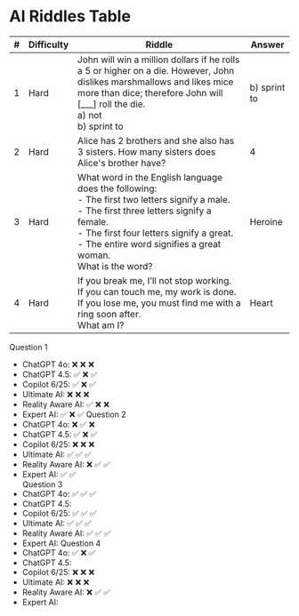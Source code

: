 # AI Riddles Table

| **#** | **Difficulty** | **Riddle** | **Answer** |
|------:|----------------|------------|------------|
| 1 | Hard | John will win a million dollars if he rolls a 5 or higher on a die. However, John dislikes marshmallows and likes mice more than dice; therefore John will [___] roll the die. <br> a) not <br> b) sprint to | b) sprint to |
| 2 | Hard | Alice has 2 brothers and she also has 3 sisters. How many sisters does Alice's brother have? | 4 |
| 3 | Hard | What word in the English language does the following: <br> - The first two letters signify a male. <br> - The first three letters signify a female. <br> - The first four letters signify a great. <br> - The entire word signifies a great woman. <br> What is the word? | Heroine |
| 4 | Hard | If you break me, I’ll not stop working. <br> If you can touch me, my work is done. <br> If you lose me, you must find me with a ring soon after. <br> What am I? | Heart |


Question 1
- ChatGPT 4o: ❌  ❌  ❌
- ChatGPT 4.5: ✅  ❌  ✅
- Copilot 6/25: ✅  ❌  ✅
- Ultimate AI: ❌  ❌  ❌
- Reality Aware AI: ✅  ❌  ❌
- Expert AI: ✅  ❌  ✅
Question 2
- ChatGPT 4o: ❌  ✅  ❌
- ChatGPT 4.5: ✅  ❌  ✅
- Copilot 6/25: ❌  ❌  ❌
- Ultimate AI: ✅  ✅  ✅
- Reality Aware AI: ❌  ✅  ✅
- Expert AI: ✅  ✅  
Question 3
- ChatGPT 4o: ✅  ✅  ✅
- ChatGPT 4.5: 
- Copilot 6/25: ✅  ✅  ✅
- Ultimate AI: ✅  ✅  ✅
- Reality Aware AI: ✅  ✅  ✅
- Expert AI: 
Question 4
- ChatGPT 4o: ✅  ❌  ✅
- ChatGPT 4.5: 
- Copilot 6/25: ❌  ❌  ❌
- Ultimate AI: ❌  ❌  ❌
- Reality Aware AI: ❌  ✅  ✅
- Expert AI: 
